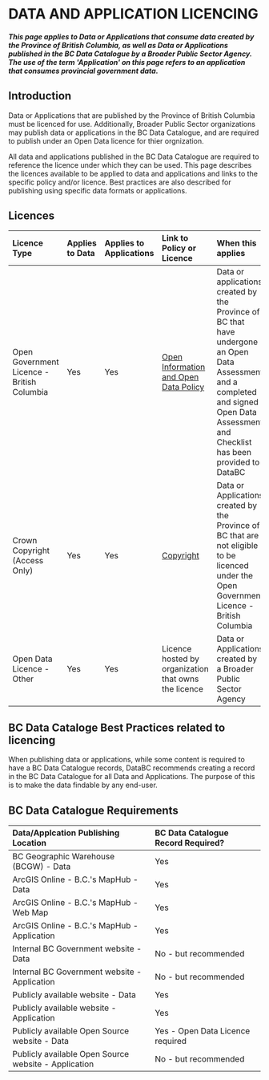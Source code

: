# DATA AND APPLICATION LICENCING 
##### _This page applies to Data or Applications that consume data created by the Province of British Columbia, as well as Data or Applications published in the BC Data Catalogue by a Broader Public Sector Agency. The use of the term 'Application' on this page refers to an application that consumes provincial government data._

## Introduction
Data or Applications that are published by the Province of British Columbia must be licenced for use. Additionally, Broader Public Sector organizations may publish data or applications in the BC Data Catalogue, and are required to publish under an Open Data licence for thier orgnization.

All data and applications published in the BC Data Catalogue are required to reference the licence under which they can be used. This page describes the licences available to be applied to data and applications and links to the specific policy and/or licence. Best practices are also described for publishing using specific data formats or applications.

## Licences
|**Licence Type**|**Applies to Data**|**Applies to Applications**|**Link to Policy or Licence**|**When this applies**|
|:---|:---|:---|:---|:---|
|Open Government Licence - British Columbia|Yes|Yes|[Open Information and Open Data Policy](https://www2.gov.bc.ca/assets/gov/british-columbians-our-governments/services-policies-for-government/information-management-technology/information-privacy/resources/policies-guidelines/open-information-open-data-policy.pdf)|Data or applications created by the Province of BC that have undergone an Open Data Assessment and a completed and signed Open Data Assessment and Checklist has been provided to DataBC|
|Crown Copyright (Access Only)|Yes|Yes|[Copyright](https://www2.gov.bc.ca/gov/content/home/copyright)|Data or Applications created by the Province of BC that are not eligible to be licenced under the Open Government Licence - British Columbia|
|Open Data Licence - Other|Yes|Yes|Licence hosted by organization that owns the licence|Data or Applications created by a Broader Public Sector Agency|

## BC Data Cataloge Best Practices related to licencing
When publishing data or applications, while some content is required to have a BC Data Catalogue records, DataBC recommends creating a record in the BC Data Catalogue for all Data and Applications. The purpose of this is to make the data findable by any end-user. 

## BC Data Catalogue Requirements
|**Data/Applcation Publishing Location**|**BC Data Catalogue Record Required?**|
|:---|:---|
|BC Geographic Warehouse (BCGW) - Data|Yes|
|ArcGIS Online - B.C.'s MapHub - Data|Yes|
|ArcGIS Online - B.C.'s MapHub - Web Map|Yes|
|ArcGIS Online - B.C.'s MapHub - Application|Yes|
|Internal BC Government website - Data|No - but recommended|
|Internal BC Government website - Application|No - but recommended|
|Publicly available website - Data|Yes|
|Publicly available website - Application|Yes|
|Publicly available Open Source website - Data|Yes - Open Data Licence required|
|Publicly available Open Source website - Application|No - but recommended|

